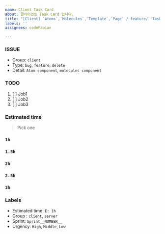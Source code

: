 ```yaml
---
name: Client Task Card
about: 클라이언트 Task Card 입니다.
title: "[Client] `Atoms`,`Molecules`,`Template`,`Page` / feature/ 'Task에 대한 내용입력'"
labels: ''
assignees: codeFabian

---
```


### ISSUE
- Group:  `client`
- Type: `bug`, `feature`, `delete`
- Detail: `Atom component`, `molecules component` 

### TODO
1. [ ] Job1
2. [ ] Job2
3. [ ] Job3

### Estimated time
> Pick one

### `1h`
### `1.5h`
### `2h`
### `2.5h`
### `3h`

### Labels
- Estimated time: `E: 1h`
- Group : `client`, `server`
- Sprint: `Sprint__NUMBER__`
- Urgency: `High`, `Middle`, `Low`
